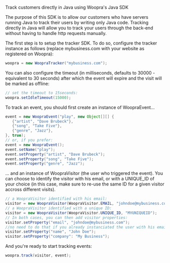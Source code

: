 Track customers directly in Java using Woopra's Java SDK

The purpose of this SDK is to allow our customers who have servers running Java to track their users by writing only Java code. Tracking directly in Java will allow you to track your users through the back-end without having to handle http requests manually.

The first step is to setup the tracker SDK. To do so, configure the tracker instance as follows (replace mybusiness.com with your website as registered on Woopra):
``` java
woopra = new WoopraTracker("mybusiness.com");
```
You can also configure the timeout (in milliseconds, defaults to 30000 - equivalent to 30 seconds) after which the event will expire and the visit will be marked as offline:
``` java
// set the timeout to 15seconds:
woopra.setIdleTimeout(15000);
```
To track an event, you should first create an instance of WoopraEvent...
``` java
event = new WoopraEvent("play", new Object[][] {
   {"artist", "Dave Brubeck"},
   {"song", "Take Five"},
   {"genre", "Jazz"},
}, true);
// or, if you prefer:
event = new WoopraEvent();
event.setName("play");
event.setProperty("artist", "Dave Brubeck");
event.setProperty("song", "Take Five");
event.setProperty("genre", "Jazz");
```
... and an instance of WoopraVisitor (the user who triggered the event). You can choose to identify the visitor with his email, or with a UNIQUE_ID of your choice (in this case, make sure to re-use the same ID for a given visitor accross different visits).
``` java
// a WoopraVisitor identified with his email:
visitor = new WoopraVisitor(WoopraVisitor.EMAIL, "johndoe@mybusiness.com");
// a WoopraVisitor identified with a unique ID:
visitor = new WoopraVisitor(WoopraVisitor.UNIQUE_ID, "MYUNIQUEID");
// In both cases, you can then add visitor properties:
visitor.setProperty("email", "johndoe@mybusiness.com");
//no need to do that if you already instanciated the user with his email
visitor.setProperty("name", "John Doe");
visitor.setProperty("company": "My Business");
```
And you're ready to start tracking events:
``` java
woopra.track(visitor, event);
```